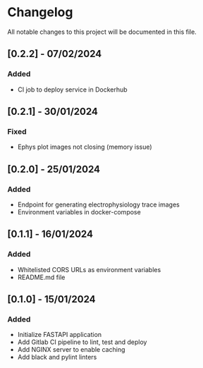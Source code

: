 # Changelog

All notable changes to this project will be documented in this file.

## [0.2.2] - 07/02/2024

### Added

- CI job to deploy service in Dockerhub


## [0.2.1] - 30/01/2024

### Fixed

- Ephys plot images not closing (memory issue)

## [0.2.0] - 25/01/2024

### Added

- Endpoint for generating electrophysiology trace images
- Environment variables in docker-compose

## [0.1.1] - 16/01/2024

### Added

- Whitelisted CORS URLs as environment variables
- README.md file

## [0.1.0] - 15/01/2024

### Added

- Initialize FASTAPI application
- Add Gitlab CI pipeline to lint, test and deploy
- Add NGINX server to enable caching
- Add black and pylint linters

